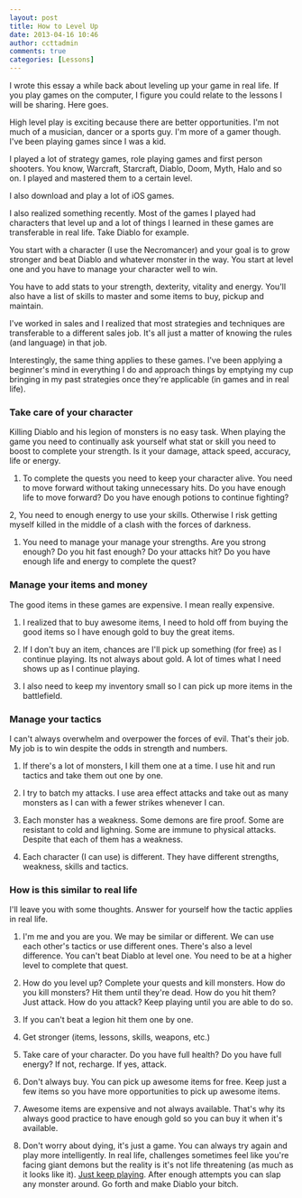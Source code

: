 ```yaml
---
layout: post
title: How to Level Up
date: 2013-04-16 10:46
author: ccttadmin
comments: true
categories: [Lessons]
---
```

I wrote this essay a while back about leveling up your game in real life. If you play games on the computer, I figure you could relate to the lessons I will be sharing. Here goes.

High level play is exciting because there are better opportunities. I'm not much of a musician, dancer or a sports guy. I'm more of a gamer though. I've been playing games since I was a kid.

I played a lot of strategy games, role playing games and first person shooters. You know, Warcraft, Starcraft, Diablo, Doom, Myth, Halo and so on. I played and mastered them to a certain level.

I also download and play a lot of iOS games.

I also realized something recently. Most of the games I played had characters that level up and a lot of things I learned in these games are transferable in real life. Take Diablo for example.

You start with a character (I use the Necromancer) and your goal is to grow stronger and beat Diablo and whatever monster in the way.
You start at level one and you have to manage your character well to win.

You have to add stats to your strength, dexterity, vitality and energy. You'll also have a list of skills to master and some items to buy, pickup and maintain.

I've worked in sales and I realized that most strategies and techniques are transferable to a different sales job. It's all just a matter of knowing the rules (and language) in that job.

Interestingly, the same thing applies to these games. I've been applying a beginner's mind in everything I do and approach things by emptying my cup bringing in my past strategies once they're applicable (in games and in real life).

<h3>Take care of your character</h3>

Killing Diablo and his legion of monsters is no easy task. When playing the game you need to continually ask yourself what stat or skill you need to boost to complete your strength. Is it your damage, attack speed, accuracy, life or energy.

<ol>
<li>To complete the quests you need to keep your character alive. You need to move forward without taking unnecessary hits. Do you have enough life to move forward? Do you have enough potions to continue fighting?</li>
</ol>

2, You need to enough energy to use your skills. Otherwise I risk getting myself killed in the middle of a clash with the forces of darkness.

<ol>
<li>You need to manage your manage your strengths. Are you strong enough? Do you hit fast enough? Do your attacks hit? Do you have enough life and energy to complete the quest?</li>
</ol>

<h3>Manage your items and money</h3>

The good items in these games are expensive. I mean really expensive.

<ol>
<li>I realized that to buy awesome items, I need to hold off from buying the good items so I have enough gold to buy the great items.</p></li>
<li><p>If I don't buy an item, chances are I'll pick up something (for free) as I continue playing. Its not always about gold. A lot of times what I need shows up as I continue playing.</p></li>
<li><p>I also need to keep my inventory small so I can pick up more items in the battlefield.</p></li>
</ol>

<h3>Manage your tactics</h3>

<p>I can't always overwhelm and overpower the forces of evil. That's their job. My job is to win despite the odds in strength and numbers.

<ol>
<li>If there's a lot of monsters, I kill them one at a time. I use hit and run tactics and take them out one by one.</p></li>
<li><p>I try to batch my attacks. I use area effect attacks and take out as many monsters as I can with a fewer strikes whenever I can.</p></li>
<li><p>Each monster has a weakness. Some demons are fire proof. Some are resistant to cold and lighning. Some are immune to physical attacks. Despite that each of them has a weakness.</p></li>
<li><p>Each character (I can use) is different. They have different strengths, weakness, skills and tactics.</p></li>
</ol>

<h3>How is this similar to real life</h3>

<p>I'll leave you with some thoughts. Answer for yourself how the tactic applies in real life.

<ol>
<li><p>I'm me and you are you. We may be similar or different. We can use each other's tactics or use different ones. There's also a level difference. You can't beat Diablo at level one. You need to be at a higher level to complete that quest.</p></li>
<li><p>How do you level up? Complete your quests and kill monsters. How do you kill monsters? Hit them until they're dead. How do you hit them? Just attack. How do you attack? Keep playing until you are able to do so.</p></li>
<li><p>If you can't beat a legion hit them one by one.</p></li>
<li><p>Get stronger (items, lessons, skills, weapons, etc.)</p></li>
<li><p>Take care of your character. Do you have full health? Do you have full energy? If not, recharge. If yes, attack.</p></li>
<li><p>Don't always buy. You can pick up awesome items for free. Keep just a few items so you have more opportunities to pick up awesome items.</p></li>
<li><p>Awesome items are expensive and not always available. That's why its always good practice to have enough gold so you can buy it when it's available.</p></li>
<li><p>Don't worry about dying, it's just a game. You can always try again and play more intelligently. In real life, challenges sometimes feel like you're facing giant demons but the reality is it's not life threatening (as much as it looks like it). <a href="http://minimalchanges.com/how-to-master-work-with-play/">Just keep playing</a>. After enough attempts you can slap any monster around. Go forth and make Diablo your bitch.</p></li>
</ol>
